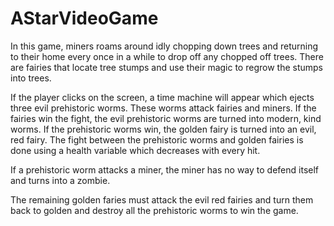 # AStarVideoGame

In this game, miners roams around idly chopping down trees and returning to their home every once in a while to drop off any chopped off trees. There are fairies that locate tree stumps and use their magic to regrow the stumps into trees.

If the player clicks on the screen, a time machine will appear which ejects three evil prehistoric worms. These worms attack fairies and miners. If the fairies win the fight, the evil prehistoric worms are turned into modern, kind worms. If the prehistoric worms win, the golden fairy is turned into an evil, red fairy. The fight between the prehistoric worms and golden fairies is done using a health variable which decreases with every hit.

If a prehistoric worm attacks a miner, the miner has no way to defend itself and turns into a zombie.

The remaining golden faries must attack the evil red fairies and turn them back to golden and destroy all the prehistoric worms to win the game.



